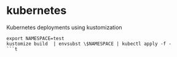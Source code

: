# kubernetes
Kubernetes deployments using kustomization

```
export NAMESPACE=test
kustomize build  | envsubst \$NAMESPACE | kubectl apply -f -
```t